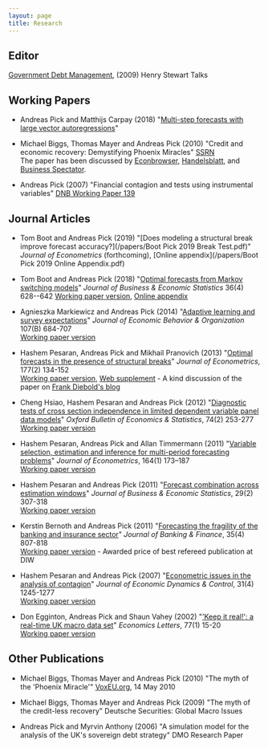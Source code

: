 ```yaml
---
layout: page
title: Research
---
```


Editor
------
[Government Debt Management](http://www.hstalks.com/main/browse_talks.php?father_id=342&c=250), (2009) Henry Stewart Talks

Working Papers
--------------

<a name="MarkovSwitching"></a>

* Andreas Pick and Matthijs Carpay (2018) "[Multi-step forecasts with large vector autoregressions](/papers/PickCarpay1July2018.pdf)"

* Michael Biggs, Thomas Mayer and Andreas Pick (2010)
"Credit and economic recovery: Demystifying Phoenix Miracles" [SSRN](http://ssrn.com/abstract=1595980)   
The paper has been discussed by [Econbrowser](http://www.econbrowser.com/archives/2009/09/credit_stock_gr_1.html), [Handelsblatt](http://www.handelsblatt.com/politik/nachrichten/was-hinter-dem-kreditlosen-aufschwung-steckt;2471679), and [Business Spectator](http://www.businessspectator.com.au/bs.nsf/Article/economy-employment-debt-recession-America-pd20101018-AC9EN?OpenDocument&src=rot).

* Andreas Pick (2007)
"Financial contagion and tests using instrumental variables" [DNB Working Paper 139](http://www.dnb.nl/binaries/Working%20Paper%20139-2007_tcm46-156155.pdf)


Journal Articles
----------------

* Tom Boot and Andreas Pick  (2019) "[Does modeling a structural break improve forecast accuracy?](/papers/Boot Pick 2019 Break Test.pdf)" *Journal of Econometrics* (forthcoming), [Online appendix](/papers/Boot Pick 2019 Online Appendix.pdf)

* Tom Boot and Andreas Pick (2018)
"[Optimal forecasts from Markov switching models](http://dx.doi.org/10.1080/07350015.2016.1219264)" *Journal of Business & Economic Statistics* 36(4) 628--642
[Working paper version](/papers/Boot_Pick_2016_Optimal_forecasts_Markov_switching.pdf), [Online appendix](/papers/Boot_Pick_2016_JBES_online_appendix.pdf)

* Agnieszka Markiewicz and Andreas Pick (2014)
"[Adaptive learning and survey expectations](http://dx.doi.org/10.1016/j.jebo.2014.04.005)" *Journal of Economic Behavior & Organization* 107(B) 684-707  
[Working paper version](/papers/MP_27Mar2014.pdf)

<a name="OptimalWeights"></a>

* Hashem Pesaran, Andreas Pick and Mikhail Pranovich (2013)
"[Optimal forecasts in the presence of structural breaks](http://dx.doi.org/10.1016/j.jeconom.2013.04.002)" *Journal of Econometrics*, 177(2) 134-152  
[Working paper version](/papers/PPP%20final.pdf), [Web supplement](/papers/PPP%20web%20supplement%20final.pdf) - A kind discussion of the paper on [Frank Diebold's blog](http://fxdiebold.blogspot.nl/2013/08/exponential-smoothing-again-structural.html)

* Cheng Hsiao, Hashem Pesaran and Andreas Pick (2012)
"[Diagnostic tests of cross section independence in limited dependent variable panel data models](http://dx.doi.org/10.1111/j.1468-0084.2011.00646.x)" *Oxford Bulletin of Economics & Statistics*, 74(2) 253-277  
[Working paper version](/papers/PesaranPickTimmermannOct2010.pdf)

* Hashem Pesaran, Andreas Pick and Allan Timmermann (2011)
"[Variable selection, estimation and inference for multi-period forecasting problems](http://dx.doi.org/10.1016/j.jeconom.2011.02.018)" *Journal of Econometrics*, 164(1) 173–187  
[Working paper version](/papers/PesaranPickAveW4Mar2010.pdf)

* Hashem Pesaran and Andreas Pick (2011)
"[Forecast combination across estimation windows](http://dx.doi.org/10.1198/jbes.2010.09018)" *Journal of Business & Economic Statistics*, 29(2) 307-318  
[Working paper version](/papers/PesaranPickAveW4Mar2010.pdf)

* Kerstin Bernoth and Andreas Pick (2011)
"[Forecasting the fragility of the banking and insurance sector](http://dx.doi.org/10.1016/j.jbankfin.2010.10.024)" *Journal of Banking & Finance*, 35(4) 807-818  
[Working paper version](/papers/BernothPick_Oct2010.pdf) - Awarded price of best refereed publication at DIW

<a name="JEDCcontagion"></a>

* Hashem Pesaran and Andreas Pick (2007)
"[Econometric issues in the analysis of contagion](http://dx.doi.org/10.1016/j.jedc.2006.03.008)" *Journal of Economic Dynamics & Control*, 31(4) 1245-1277  
[Working paper version](/papers/PesaranPickContagion.pdf)

* Don Egginton, Andreas Pick and Shaun Vahey (2002)
"['Keep it real!': a real-time UK macro data set](http://dx.doi.org/10.1016/S0165-1765(02)00094-0)" *Economics Letters*, 77(1) 15-20  
[Working paper version](/papers/epv.pdf)

Other Publications
------------------

* Michael Biggs, Thomas Mayer and Andreas Pick (2010)
"The myth of the 'Phoenix Miracle'" [VoxEU.org](http://www.voxeu.org/index.php?q=node/5038), 14 May 2010

* Michael Biggs, Thomas Mayer and Andreas Pick (2009)
"The myth of the credit-less recovery" Deutsche Securities: Global Macro Issues

* Andreas Pick and Myrvin Anthony (2006)
"A simulation model for the analysis of the UK's sovereign debt strategy" DMO Research Paper
